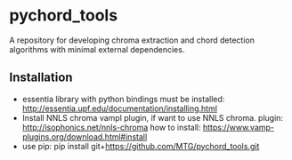 # pychord_tools

A repository for developing chroma extraction and chord detection algorithms
with minimal external dependencies.

## Installation
   * essentia library with python bindings must be installed:
     http://essentia.upf.edu/documentation/installing.html
   * Install NNLS chroma vampl plugin, if want to use NNLS chroma.
     plugin: http://isophonics.net/nnls-chroma
     how to install: https://www.vamp-plugins.org/download.html#install
   * use pip:
     pip install git+https://github.com/MTG/pychord_tools.git 
